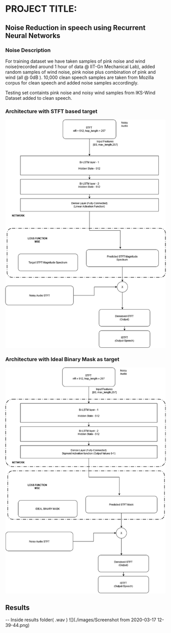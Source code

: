 # PROJECT TITLE:
## Noise Reduction in speech using Recurrent Neural Networks 
### Noise Description 
For training dataset we have taken samples of pink noise and wind noise(recorded around 1 hour of data @ IIT-Gn Mechanical Lab), added random samples of wind noise, pink noise plus combination of pink and wind (all @ 0dB ).
10,000 clean speech samples are taken from Mozilla corpus for clean speech and added noise samples accordingly.

Testing set containts pink noise and noisy wind samples from IKS-Wind Dataset added to clean speech.

### Architecture with STFT based target 
![](./images/bi_LSTM_STFTT.png)
### Architecture with Ideal Binary Mask as target
![](./images/Bi-Lstm.png)

## Results
-- Inside results folder( .wav )
![](./images/Screenshot from 2020-03-17 12-39-44.png)
